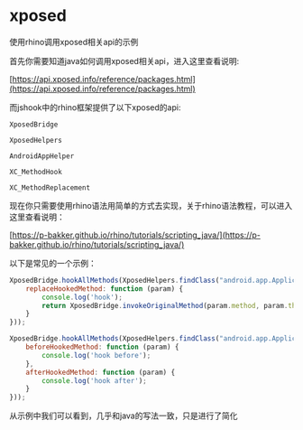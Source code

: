 # xposed

使用rhino调用xposed相关api的示例

首先你需要知道java如何调用xposed相关api，进入这里查看说明:

[https://api.xposed.info/reference/packages.html](https://api.xposed.info/reference/packages.html)


而jshook中的rhino框架提供了以下xposed的api:

`XposedBridge`

`XposedHelpers`

`AndroidAppHelper`

`XC_MethodHook`

`XC_MethodReplacement`

现在你只需要使用rhino语法用简单的方式去实现，关于rhino语法教程，可以进入这里查看说明：

[https://p-bakker.github.io/rhino/tutorials/scripting_java/](https://p-bakker.github.io/rhino/tutorials/scripting_java/)

以下是常见的一个示例：

```js
XposedBridge.hookAllMethods(XposedHelpers.findClass("android.app.Application", runtime.classLoader), "onCreate", XC_MethodReplacement({
    replaceHookedMethod: function (param) {
        console.log('hook');
        return XposedBridge.invokeOriginalMethod(param.method, param.thisObject, param.args);
    }
}));
```

```js
XposedBridge.hookAllMethods(XposedHelpers.findClass("android.app.Application", runtime.classLoader), "onCreate", XC_MethodHook({
    beforeHookedMethod: function (param) {
        console.log('hook before');
    },
    afterHookedMethod: function (param) {
        console.log('hook after');
    }
}));
```

从示例中我们可以看到，几乎和java的写法一致，只是进行了简化
